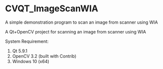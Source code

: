 # CVQT_ImageScanWIA
A simple demonstration program to scan an image from scanner using WIA

A Qt+OpenCV project for scanning an image from scanner using WIA

System Requirement:

1. Qt 5.9.1
2. OpenCV 3.2 (built with Contrib)
3. Windows 10 (x64)

